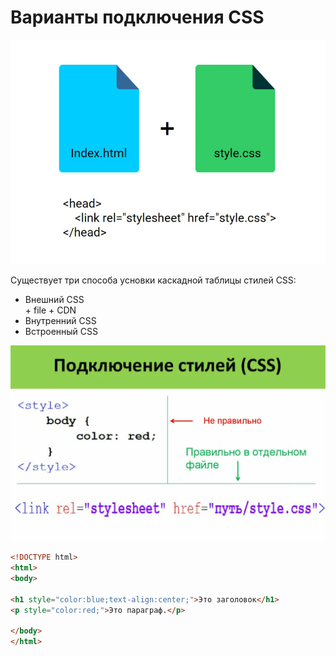 # Варианты подключения CSS
![Alt for Imsage](../css/images/bg-2.png)

Существует три способа усновки каскадной таблицы стилей CSS: <br/>

- Внешний CSS <br/> + file + CDN
- Внутренний CSS <br/>
- Встроенный CSS <br/>

![Alt for Imsage](../css/images/added-css.png)

```html
<!DOCTYPE html>
<html>
<body>

<h1 style="color:blue;text-align:center;">Это заголовок</h1>
<p style="color:red;">Это параграф.</p>

</body>
</html>
```








